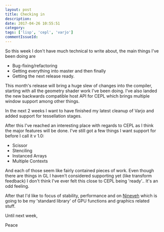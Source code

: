 ```yaml
---
layout: post
title: Checking in
description:
date: 2017-04-26 10:55:51
category:
tags: ['lisp', 'cepl', 'varjo']
commentIssueId:
---
```


So this week I don't have much technical to write about, the main things I've been doing are
- Bug-fixing/refactoring
- Getting everything into master and then finally
- Getting the next release ready.

This month's release will bring a huge slew of changes into the compiler, starting with all the geometry shader work I've been doing. I've also landed the new backwards compatible host API for CEPL which brings multiple window support among other things.

In the next 2 weeks I want to have finished my latest cleanup of Varjo and added support for tessellation stages.

After this I've reached an interesting place with regards to CEPL as I think the major features will be done. I've still got a few things I want support for before I call it v 1.0:

- Scissor
- Stenciling
- Instanced Arrays
- Multiple Contexts

And each of those seem like fairly contained pieces of work. Even though there are things in GL I haven't considered supporting yet (like transform feedback) I don't think I've ever felt this close to CEPL being 'ready'.. It's an odd feeling.

After that I'd like to focus of stability, performance and on [Nineveh](https://github.com/cbaggers/nineveh) which is going to be my 'standard library' of GPU functions and graphics related stuff.

Until next week,

Peace
